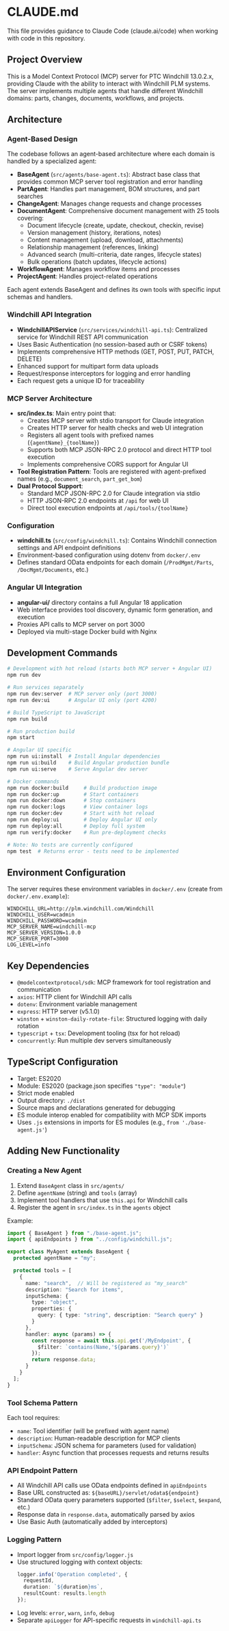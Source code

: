 # CLAUDE.md

This file provides guidance to Claude Code (claude.ai/code) when working with code in this repository.

## Project Overview

This is a Model Context Protocol (MCP) server for PTC Windchill 13.0.2.x, providing Claude with the ability to interact with Windchill PLM systems. The server implements multiple agents that handle different Windchill domains: parts, changes, documents, workflows, and projects.

## Architecture

### Agent-Based Design
The codebase follows an agent-based architecture where each domain is handled by a specialized agent:

- **BaseAgent** (`src/agents/base-agent.ts`): Abstract base class that provides common MCP server tool registration and error handling
- **PartAgent**: Handles part management, BOM structures, and part searches
- **ChangeAgent**: Manages change requests and change processes
- **DocumentAgent**: Comprehensive document management with 25 tools covering:
  - Document lifecycle (create, update, checkout, checkin, revise)
  - Version management (history, iterations, notes)
  - Content management (upload, download, attachments)
  - Relationship management (references, linking)
  - Advanced search (multi-criteria, date ranges, lifecycle states)
  - Bulk operations (batch updates, lifecycle actions)
- **WorkflowAgent**: Manages workflow items and processes
- **ProjectAgent**: Handles project-related operations

Each agent extends BaseAgent and defines its own tools with specific input schemas and handlers.

### Windchill API Integration
- **WindchillAPIService** (`src/services/windchill-api.ts`): Centralized service for Windchill REST API communication
- Uses Basic Authentication (no session-based auth or CSRF tokens)
- Implements comprehensive HTTP methods (GET, POST, PUT, PATCH, DELETE)
- Enhanced support for multipart form data uploads
- Request/response interceptors for logging and error handling
- Each request gets a unique ID for traceability

### MCP Server Architecture
- **src/index.ts**: Main entry point that:
  - Creates MCP server with stdio transport for Claude integration
  - Creates HTTP server for health checks and web UI integration
  - Registers all agent tools with prefixed names (`{agentName}_{toolName}`)
  - Supports both MCP JSON-RPC 2.0 protocol and direct HTTP tool execution
  - Implements comprehensive CORS support for Angular UI
- **Tool Registration Pattern**: Tools are registered with agent-prefixed names (e.g., `document_search`, `part_get_bom`)
- **Dual Protocol Support**:
  - Standard MCP JSON-RPC 2.0 for Claude integration via stdio
  - HTTP JSON-RPC 2.0 endpoints at `/api` for web UI
  - Direct tool execution endpoints at `/api/tools/{toolName}`

### Configuration
- **windchill.ts** (`src/config/windchill.ts`): Contains Windchill connection settings and API endpoint definitions
- Environment-based configuration using dotenv from `docker/.env`
- Defines standard OData endpoints for each domain (`/ProdMgmt/Parts`, `/DocMgmt/Documents`, etc.)

### Angular UI Integration
- **angular-ui/** directory contains a full Angular 18 application
- Web interface provides tool discovery, dynamic form generation, and execution
- Proxies API calls to MCP server on port 3000
- Deployed via multi-stage Docker build with Nginx

## Development Commands

```bash
# Development with hot reload (starts both MCP server + Angular UI)
npm run dev

# Run services separately
npm run dev:server  # MCP server only (port 3000)
npm run dev:ui      # Angular UI only (port 4200)

# Build TypeScript to JavaScript
npm run build

# Run production build
npm start

# Angular UI specific
npm run ui:install  # Install Angular dependencies
npm run ui:build    # Build Angular production bundle
npm run ui:serve    # Serve Angular dev server

# Docker commands
npm run docker:build     # Build production image
npm run docker:up        # Start containers
npm run docker:down      # Stop containers
npm run docker:logs      # View container logs
npm run docker:dev       # Start with hot reload
npm run deploy:ui        # Deploy Angular UI only
npm run deploy:all       # Deploy full system
npm run verify:docker    # Run pre-deployment checks

# Note: No tests are currently configured
npm test  # Returns error - tests need to be implemented
```

## Environment Configuration

The server requires these environment variables in `docker/.env` (create from `docker/.env.example`):

```
WINDCHILL_URL=http://plm.windchill.com/Windchill
WINDCHILL_USER=wcadmin
WINDCHILL_PASSWORD=wcadmin
MCP_SERVER_NAME=windchill-mcp
MCP_SERVER_VERSION=1.0.0
MCP_SERVER_PORT=3000
LOG_LEVEL=info
```

## Key Dependencies

- `@modelcontextprotocol/sdk`: MCP framework for tool registration and communication
- `axios`: HTTP client for Windchill API calls
- `dotenv`: Environment variable management
- `express`: HTTP server (v5.1.0)
- `winston` + `winston-daily-rotate-file`: Structured logging with daily rotation
- `typescript` + `tsx`: Development tooling (tsx for hot reload)
- `concurrently`: Run multiple dev servers simultaneously

## TypeScript Configuration

- Target: ES2020
- Module: ES2020 (package.json specifies `"type": "module"`)
- Strict mode enabled
- Output directory: `./dist`
- Source maps and declarations generated for debugging
- ES module interop enabled for compatibility with MCP SDK imports
- Uses `.js` extensions in imports for ES modules (e.g., `from './base-agent.js'`)

## Adding New Functionality

### Creating a New Agent
1. Extend `BaseAgent` class in `src/agents/`
2. Define `agentName` (string) and `tools` (array)
3. Implement tool handlers that use `this.api` for Windchill calls
4. Register the agent in `src/index.ts` in the `agents` object

Example:
```typescript
import { BaseAgent } from "./base-agent.js";
import { apiEndpoints } from "../config/windchill.js";

export class MyAgent extends BaseAgent {
  protected agentName = "my";

  protected tools = [
    {
      name: "search",  // Will be registered as "my_search"
      description: "Search for items",
      inputSchema: {
        type: "object",
        properties: {
          query: { type: "string", description: "Search query" }
        }
      },
      handler: async (params) => {
        const response = await this.api.get('/MyEndpoint', {
          $filter: `contains(Name,'${params.query}')`
        });
        return response.data;
      }
    }
  ];
}
```

### Tool Schema Pattern
Each tool requires:
- `name`: Tool identifier (will be prefixed with agent name)
- `description`: Human-readable description for MCP clients
- `inputSchema`: JSON schema for parameters (used for validation)
- `handler`: Async function that processes requests and returns results

### API Endpoint Pattern
- All Windchill API calls use OData endpoints defined in `apiEndpoints`
- Base URL constructed as: `${baseURL}/servlet/odata${endpoint}`
- Standard OData query parameters supported (`$filter`, `$select`, `$expand`, etc.)
- Response data in `response.data`, automatically parsed by axios
- Use Basic Auth (automatically added by interceptors)

### Logging Pattern
- Import logger from `src/config/logger.js`
- Use structured logging with context objects:
  ```typescript
  logger.info('Operation completed', {
    requestId,
    duration: `${duration}ms`,
    resultCount: results.length
  });
  ```
- Log levels: `error`, `warn`, `info`, `debug`
- Separate `apiLogger` for API-specific requests in `windchill-api.ts`